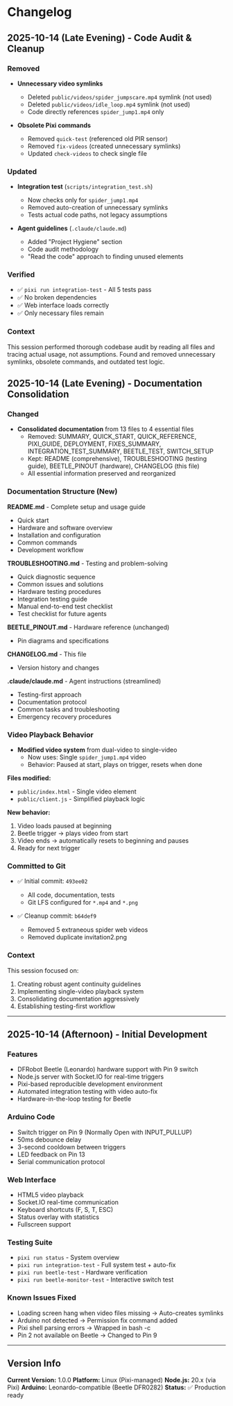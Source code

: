 # Changelog

## 2025-10-14 (Late Evening) - Code Audit & Cleanup

### Removed
- **Unnecessary video symlinks**
  - Deleted `public/videos/spider_jumpscare.mp4` symlink (not used)
  - Deleted `public/videos/idle_loop.mp4` symlink (not used)
  - Code directly references `spider_jump1.mp4` only

- **Obsolete Pixi commands**
  - Removed `quick-test` (referenced old PIR sensor)
  - Removed `fix-videos` (created unnecessary symlinks)
  - Updated `check-videos` to check single file

### Updated
- **Integration test** (`scripts/integration_test.sh`)
  - Now checks only for `spider_jump1.mp4`
  - Removed auto-creation of unnecessary symlinks
  - Tests actual code paths, not legacy assumptions

- **Agent guidelines** (`.claude/claude.md`)
  - Added "Project Hygiene" section
  - Code audit methodology
  - "Read the code" approach to finding unused elements

### Verified
- ✅ `pixi run integration-test` - All 5 tests pass
- ✅ No broken dependencies
- ✅ Web interface loads correctly
- ✅ Only necessary files remain

### Context
This session performed thorough codebase audit by reading all files and tracing actual usage, not assumptions. Found and removed unnecessary symlinks, obsolete commands, and outdated test logic.

## 2025-10-14 (Late Evening) - Documentation Consolidation

### Changed
- **Consolidated documentation** from 13 files to 4 essential files
  - Removed: SUMMARY, QUICK_START, QUICK_REFERENCE, PIXI_GUIDE, DEPLOYMENT, FIXES_SUMMARY, INTEGRATION_TEST_SUMMARY, BEETLE_TEST, SWITCH_SETUP
  - Kept: README (comprehensive), TROUBLESHOOTING (testing guide), BEETLE_PINOUT (hardware), CHANGELOG (this file)
  - All essential information preserved and reorganized

### Documentation Structure (New)
**README.md** - Complete setup and usage guide
- Quick start
- Hardware and software overview
- Installation and configuration
- Common commands
- Development workflow

**TROUBLESHOOTING.md** - Testing and problem-solving
- Quick diagnostic sequence
- Common issues and solutions
- Hardware testing procedures
- Integration testing guide
- Manual end-to-end test checklist
- Test checklist for future agents

**BEETLE_PINOUT.md** - Hardware reference (unchanged)
- Pin diagrams and specifications

**CHANGELOG.md** - This file
- Version history and changes

**.claude/claude.md** - Agent instructions (streamlined)
- Testing-first approach
- Documentation protocol
- Common tasks and troubleshooting
- Emergency recovery procedures

### Video Playback Behavior
- **Modified video system** from dual-video to single-video
  - Now uses: Single `spider_jump1.mp4` video
  - Behavior: Paused at start, plays on trigger, resets when done

**Files modified:**
- `public/index.html` - Single video element
- `public/client.js` - Simplified playback logic

**New behavior:**
1. Video loads paused at beginning
2. Beetle trigger → plays video from start
3. Video ends → automatically resets to beginning and pauses
4. Ready for next trigger

### Committed to Git
- ✅ Initial commit: `493ee02`
  - All code, documentation, tests
  - Git LFS configured for `*.mp4` and `*.png`

- ✅ Cleanup commit: `b64def9`
  - Removed 5 extraneous spider web videos
  - Removed duplicate invitation2.png

### Context
This session focused on:
1. Creating robust agent continuity guidelines
2. Implementing single-video playback system
3. Consolidating documentation aggressively
4. Establishing testing-first workflow

---

## 2025-10-14 (Afternoon) - Initial Development

### Features
- DFRobot Beetle (Leonardo) hardware support with Pin 9 switch
- Node.js server with Socket.IO for real-time triggers
- Pixi-based reproducible development environment
- Automated integration testing with video auto-fix
- Hardware-in-the-loop testing for Beetle

### Arduino Code
- Switch trigger on Pin 9 (Normally Open with INPUT_PULLUP)
- 50ms debounce delay
- 3-second cooldown between triggers
- LED feedback on Pin 13
- Serial communication protocol

### Web Interface
- HTML5 video playback
- Socket.IO real-time communication
- Keyboard shortcuts (F, S, T, ESC)
- Status overlay with statistics
- Fullscreen support

### Testing Suite
- `pixi run status` - System overview
- `pixi run integration-test` - Full system test + auto-fix
- `pixi run beetle-test` - Hardware verification
- `pixi run beetle-monitor-test` - Interactive switch test

### Known Issues Fixed
- Loading screen hang when video files missing → Auto-creates symlinks
- Arduino not detected → Permission fix command added
- Pixi shell parsing errors → Wrapped in bash -c
- Pin 2 not available on Beetle → Changed to Pin 9

---

## Version Info

**Current Version:** 1.0.0
**Platform:** Linux (Pixi-managed)
**Node.js:** 20.x (via Pixi)
**Arduino:** Leonardo-compatible (Beetle DFR0282)
**Status:** ✅ Production ready
